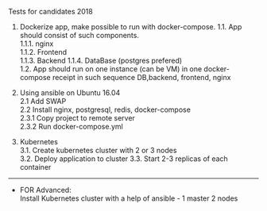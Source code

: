 Tests for candidates 2018
1. Dockerize app, make possible to run with docker-compose. 
1.1. App should consist of such components.  
1.1.1. nginx   
1.1.2. Frontend     
1.1.3. Backend 
1.1.4. DataBase (postgres prefered)     
1.2. App should run on one instance (can be VM) in one docker-compose receipt in such 
     sequence DB,backend, frontend, nginx    
2. Using ansible on Ubuntu 16.04   
2.1 Add SWAP   
2.2 Install nginx, postgresql, redis, docker-compose   
2.3.1 Copy project to remote server     
2.3.2 Run docker-compose.yml  

3. Kubernetes  
3.1. Create kubernetes cluster with 2 or 3 nodes  
3.2. Deploy application to cluster 
3.3. Start 2-3 replicas of each container    

----------------------------
   - FOR Advanced:  
     Install Kubernetes cluster with a help of ansible - 1 master 2 nodes  
